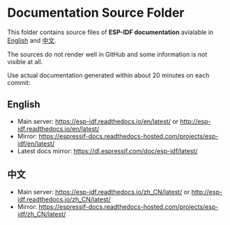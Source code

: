 # Documentation Source Folder

This folder contains source files of **ESP-IDF documentation** avialable in [English](https://esp-idf.readthedocs.io/en/latest/) and [中文](https://esp-idf.readthedocs.io/zh_CN/latest/).

The sources do not render well in GitHub and some information is not visible at all.

Use actual documentation generated within about 20 minutes on each commit:

## English

* Main server: https://esp-idf.readthedocs.io/en/latest/ or http://esp-idf.readthedocs.io/en/latest/
* Mirror: https://espressif-docs.readthedocs-hosted.com/projects/esp-idf/en/latest/
* Latest docs mirror: https://dl.espressif.com/doc/esp-idf/latest/

## 中文

* Main server: https://esp-idf.readthedocs.io/zh_CN/latest/ or http://esp-idf.readthedocs.io/zh_CN/latest/
* Mirror: https://espressif-docs.readthedocs-hosted.com/projects/esp-idf/zh_CN/latest/
